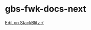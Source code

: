 # gbs-fwk-docs-next

[Edit on StackBlitz ⚡️](https://stackblitz.com/edit/stackblitz-starters-tk2wn8)